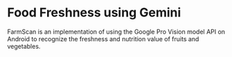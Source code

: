 # Food Freshness using Gemini
FarmScan is an implementation of using the Google Pro Vision model API on Android to recognize the freshness and nutrition value of fruits and vegetables.
